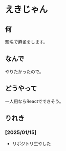 # えきじゃん

## 何

駅名で麻雀をします。

## なんで

やりたかったので。

## どうやって

一人用ならReactでできそう。

## りれき

### [2025/01/15]

- リポジトリ生やした
